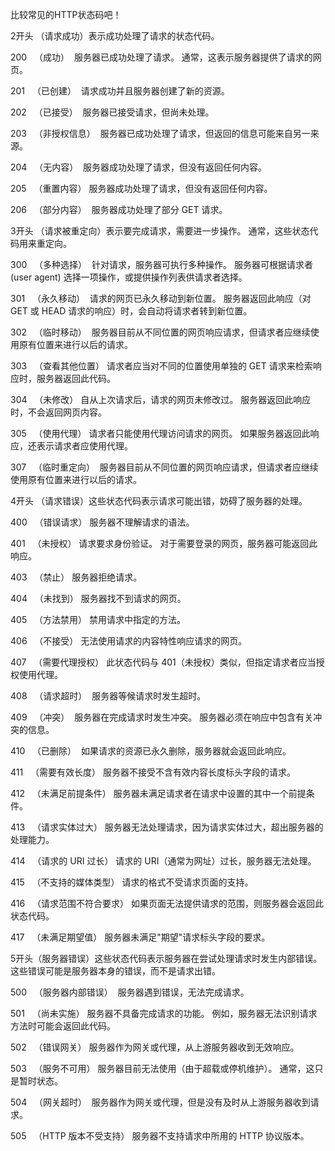 比较常见的HTTP状态码吧！

2开头 （请求成功）表示成功处理了请求的状态代码。

200   （成功）  服务器已成功处理了请求。 通常，这表示服务器提供了请求的网页。 

201   （已创建）  请求成功并且服务器创建了新的资源。 

202   （已接受）  服务器已接受请求，但尚未处理。 

203   （非授权信息）  服务器已成功处理了请求，但返回的信息可能来自另一来源。 

204   （无内容）  服务器成功处理了请求，但没有返回任何内容。 

205   （重置内容） 服务器成功处理了请求，但没有返回任何内容。

206   （部分内容）  服务器成功处理了部分 GET 请求。

3开头 （请求被重定向）表示要完成请求，需要进一步操作。 通常，这些状态代码用来重定向。

300   （多种选择）  针对请求，服务器可执行多种操作。 服务器可根据请求者 (user agent) 选择一项操作，或提供操作列表供请求者选择。 

301   （永久移动）  请求的网页已永久移动到新位置。 服务器返回此响应（对 GET 或 HEAD 请求的响应）时，会自动将请求者转到新位置。

302   （临时移动）  服务器目前从不同位置的网页响应请求，但请求者应继续使用原有位置来进行以后的请求。

303   （查看其他位置） 请求者应当对不同的位置使用单独的 GET 请求来检索响应时，服务器返回此代码。

304   （未修改） 自从上次请求后，请求的网页未修改过。 服务器返回此响应时，不会返回网页内容。 

305   （使用代理） 请求者只能使用代理访问请求的网页。 如果服务器返回此响应，还表示请求者应使用代理。 

307   （临时重定向）  服务器目前从不同位置的网页响应请求，但请求者应继续使用原有位置来进行以后的请求。

4开头 （请求错误）这些状态代码表示请求可能出错，妨碍了服务器的处理。

400   （错误请求） 服务器不理解请求的语法。 

401   （未授权） 请求要求身份验证。 对于需要登录的网页，服务器可能返回此响应。 

403   （禁止） 服务器拒绝请求。

404   （未找到） 服务器找不到请求的网页。

405   （方法禁用） 禁用请求中指定的方法。 

406   （不接受） 无法使用请求的内容特性响应请求的网页。 

407   （需要代理授权） 此状态代码与 401（未授权）类似，但指定请求者应当授权使用代理。

408   （请求超时）  服务器等候请求时发生超时。 

409   （冲突）  服务器在完成请求时发生冲突。 服务器必须在响应中包含有关冲突的信息。 

410   （已删除）  如果请求的资源已永久删除，服务器就会返回此响应。 

411   （需要有效长度） 服务器不接受不含有效内容长度标头字段的请求。 

412   （未满足前提条件） 服务器未满足请求者在请求中设置的其中一个前提条件。 

413   （请求实体过大） 服务器无法处理请求，因为请求实体过大，超出服务器的处理能力。 

414   （请求的 URI 过长） 请求的 URI（通常为网址）过长，服务器无法处理。 

415   （不支持的媒体类型） 请求的格式不受请求页面的支持。 

416   （请求范围不符合要求） 如果页面无法提供请求的范围，则服务器会返回此状态代码。 

417   （未满足期望值） 服务器未满足"期望"请求标头字段的要求。

5开头（服务器错误）这些状态代码表示服务器在尝试处理请求时发生内部错误。 这些错误可能是服务器本身的错误，而不是请求出错。

500   （服务器内部错误）  服务器遇到错误，无法完成请求。 

501   （尚未实施） 服务器不具备完成请求的功能。 例如，服务器无法识别请求方法时可能会返回此代码。 

502   （错误网关） 服务器作为网关或代理，从上游服务器收到无效响应。 

503   （服务不可用） 服务器目前无法使用（由于超载或停机维护）。 通常，这只是暂时状态。 

504   （网关超时）  服务器作为网关或代理，但是没有及时从上游服务器收到请求。 

505   （HTTP 版本不受支持） 服务器不支持请求中所用的 HTTP 协议版本。